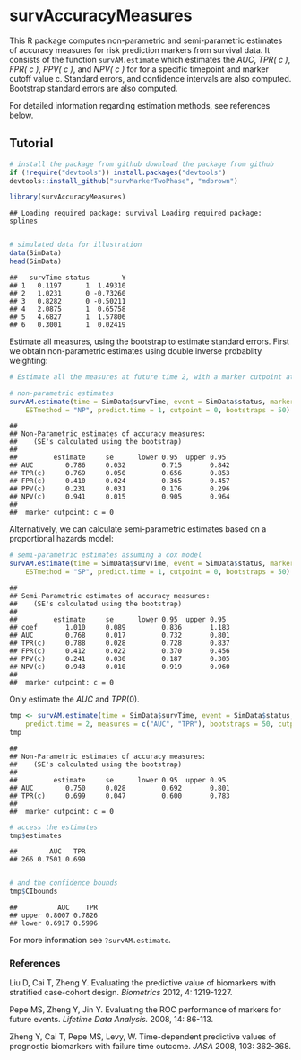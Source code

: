 survAccuracyMeasures
=============================================

This R package computes non-parametric and semi-parametric estimates of accuracy measures for risk prediction markers from survival data. It consists of the function `survAM.estimate` which estimates the *AUC*, *TPR( c )*, *FPR( c )*, *PPV( c )*, and *NPV( c )* for for a specific timepoint and marker cutoff value c. Standard errors, and confidence intervals are also computed. Bootstrap standard errors are also computed. 

For detailed information regarding estimation methods, see references below. 



## Tutorial



```r
# install the package from github download the package from github
if (!require("devtools")) install.packages("devtools")
devtools::install_github("survMarkerTwoPhase", "mdbrown")
```



```r
library(survAccuracyMeasures)
```

```
## Loading required package: survival Loading required package: splines
```

```r

# simulated data for illustration
data(SimData)
head(SimData)
```

```
##   survTime status        Y
## 1   0.1197      1  1.49310
## 2   1.0231      0 -0.73260
## 3   0.8282      0 -0.50211
## 4   2.0875      1  0.65758
## 5   4.6827      1  1.57806
## 6   0.3001      1  0.02419
```



Estimate all measures, using the bootstrap to estimate standard errors. First we obtain non-parametric estimates using double inverse probablity weighting:


```r
# Estimate all the measures at future time 2, with a marker cutpoint at 0.

# non-parametric estimates
survAM.estimate(time = SimData$survTime, event = SimData$status, marker = SimData$Y, 
    ESTmethod = "NP", predict.time = 1, cutpoint = 0, bootstraps = 50)
```

```
## 
## Non-Parametric estimates of accuracy measures:
##    (SE's calculated using the bootstrap)
## 
##         estimate     se      lower 0.95  upper 0.95
## AUC        0.786     0.032         0.715       0.842 
## TPR(c)     0.769     0.050         0.656       0.853 
## FPR(c)     0.410     0.024         0.365       0.457 
## PPV(c)     0.231     0.031         0.176       0.296 
## NPV(c)     0.941     0.015         0.905       0.964 
## 
##  marker cutpoint: c = 0
```


Alternatively, we can calculate semi-parametric estimates based on a proportional hazards model:



```r
# semi-parametric estimates assuming a cox model
survAM.estimate(time = SimData$survTime, event = SimData$status, marker = SimData$Y, 
    ESTmethod = "SP", predict.time = 1, cutpoint = 0, bootstraps = 50)
```

```
## 
## Semi-Parametric estimates of accuracy measures:
##    (SE's calculated using the bootstrap)
## 
##         estimate     se      lower 0.95  upper 0.95
## coef       1.010     0.089         0.836       1.183 
## AUC        0.768     0.017         0.732       0.801 
## TPR(c)     0.788     0.028         0.728       0.837 
## FPR(c)     0.412     0.022         0.370       0.456 
## PPV(c)     0.241     0.030         0.187       0.305 
## NPV(c)     0.943     0.010         0.919       0.960 
## 
##  marker cutpoint: c = 0
```




Only estimate the $AUC$ and $TPR(0)$. 


```r
tmp <- survAM.estimate(time = SimData$survTime, event = SimData$status, marker = SimData$Y, 
    predict.time = 2, measures = c("AUC", "TPR"), bootstraps = 50, cutpoint = 0)
tmp
```

```
## 
## Non-Parametric estimates of accuracy measures:
##    (SE's calculated using the bootstrap)
## 
##         estimate     se      lower 0.95  upper 0.95
## AUC        0.750     0.028         0.692       0.801 
## TPR(c)     0.699     0.047         0.600       0.783 
## 
##  marker cutpoint: c = 0
```



```r
# access the estimates
tmp$estimates
```

```
##        AUC   TPR
## 266 0.7501 0.699
```

```r

# and the confidence bounds
tmp$CIbounds
```

```
##          AUC    TPR
## upper 0.8007 0.7826
## lower 0.6917 0.5996
```


For more information see `?survAM.estimate`. 


### References
Liu D, Cai T, Zheng Y. Evaluating the predictive value of biomarkers with stratified case-cohort design. *Biometrics* 2012, 4: 1219-1227.

Pepe MS, Zheng Y, Jin Y. Evaluating the ROC performance of markers for future events. *Lifetime Data Analysis.* 2008, 14: 86-113.

Zheng Y, Cai T, Pepe MS, Levy, W. Time-dependent predictive values of prognostic biomarkers with failure time outcome. *JASA* 2008, 103: 362-368.














